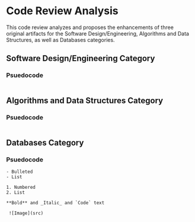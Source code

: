 # Code Review Analysis

This code review analyzes and proposes the enhancements of three original artifacts for the Software Design/Engineering, Algorithms and Data Structures, as well as Databases categories.

## Software Design/Engineering Category 

### Psuedocode
```

```


## Algorithms and Data Structures Category

### Psuedocode
```

```


## Databases Category

### Psuedocode

```
- Bulleted
- List

1. Numbered
2. List

**Bold** and _Italic_ and `Code` text

 ![Image](src)
```




